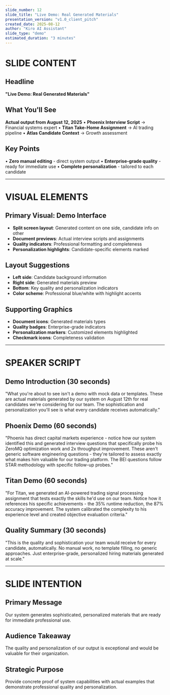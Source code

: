 ```yaml
---
slide_number: 12
slide_title: "Live Demo: Real Generated Materials"
presentation_version: "v1.0_client_pitch"
created_date: 2025-08-12
author: "Kiro AI Assistant"
slide_type: "demo"
estimated_duration: "3 minutes"
---
```


# SLIDE CONTENT

## Headline
**"Live Demo: Real Generated Materials"**

## What You'll See
**Actual output from August 12, 2025**
• **Phoenix Interview Script** → Financial systems expert
• **Titan Take-Home Assignment** → AI trading pipeline
• **Atlas Candidate Context** → Growth assessment

## Key Points
• **Zero manual editing** - direct system output
• **Enterprise-grade quality** - ready for immediate use
• **Complete personalization** - tailored to each candidate

---

# VISUAL ELEMENTS

## Primary Visual: Demo Interface
- **Split screen layout**: Generated content on one side, candidate info on other
- **Document previews**: Actual interview scripts and assignments
- **Quality indicators**: Professional formatting and completeness
- **Personalization highlights**: Candidate-specific elements marked

## Layout Suggestions
- **Left side**: Candidate background information
- **Right side**: Generated materials preview
- **Bottom**: Key quality and personalization indicators
- **Color scheme**: Professional blue/white with highlight accents

## Supporting Graphics
- **Document icons**: Generated materials types
- **Quality badges**: Enterprise-grade indicators
- **Personalization markers**: Customized elements highlighted
- **Checkmark icons**: Completeness validation

---

# SPEAKER SCRIPT

## Demo Introduction (30 seconds)
"What you're about to see isn't a demo with mock data or templates. These are actual materials generated by our system on August 12th for real candidates we're considering for our team. The sophistication and personalization you'll see is what every candidate receives automatically."

## Phoenix Demo (60 seconds)
"Phoenix has direct capital markets experience - notice how our system identified this and generated interview questions that specifically probe his ZeroMQ optimization work and 2x throughput improvement. These aren't generic software engineering questions - they're tailored to assess exactly what makes him valuable for our trading platform. The BEI questions follow STAR methodology with specific follow-up probes."

## Titan Demo (60 seconds)
"For Titan, we generated an AI-powered trading signal processing assignment that tests exactly the skills he'd use on our team. Notice how it references his specific achievements - the 35% runtime reduction, the 87% accuracy improvement. The system calibrated the complexity to his experience level and created objective evaluation criteria."

## Quality Summary (30 seconds)
"This is the quality and sophistication your team would receive for every candidate, automatically. No manual work, no template filling, no generic approaches. Just enterprise-grade, personalized hiring materials generated at scale."

---

# SLIDE INTENTION

## Primary Message
Our system generates sophisticated, personalized materials that are ready for immediate professional use.

## Audience Takeaway
The quality and personalization of our output is exceptional and would be valuable for their organization.

## Strategic Purpose
Provide concrete proof of system capabilities with actual examples that demonstrate professional quality and personalization.